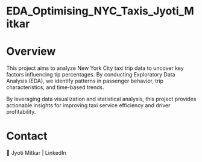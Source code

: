 # EDA_Optimising_NYC_Taxis_Jyoti_Mitkar

# Overview
This project aims to analyze New York City taxi trip data to uncover key factors influencing tip percentages. By conducting Exploratory Data Analysis (EDA), we identify patterns in passenger behavior, trip characteristics, and time-based trends.

By leveraging data visualization and statistical analysis, this project provides actionable insights for improving taxi service efficiency and driver profitability.


# Contact
📧 Jyoti Mitkar | LinkedIn
